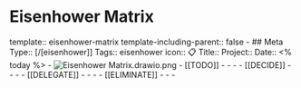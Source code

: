 # Eisenhower Matrix
template:: eisenhower-matrix
template-including-parent:: false
	- ## Meta
	  Type:: [/[eisenhower]]
	  Tags:: eisenhower
	  icon:: 📋
	  Title:: 
	  Project:: 
	  Date:: <% today %>
	- ![Eisenhower Matrix.drawio.png](../assets/Eisenhower_Matrix.png)
	- [[TODO]]
		-
		-
		-
	- [[DECIDE]]
		-
		-
		-
	- [[DELEGATE]]
		-
		-
		-
	- [[ELIMINATE]]
		-
		-
		-